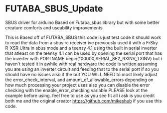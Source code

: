 # FUTABA_SBUS_Update
SBUS driver for arduino Based on Futaba_sbus library but with some better creature comforts and useability improvements

This is Based off of FUTABA_SBUS this code is just test code it should work to read the data from a sbus rc receiver ive previously used it with a FrSky R-XSR Ultra in sbus mode and a teensy 4.1 using the built in serial inverter that atleast on the teensy 4.1 can be used by opening the serial port that has the inverter with PORTNAME.begin(100000,SERIAL_8E2_RXINV_TXINV) but i haven't tested it in awhile with real hardware the code is written assuming you are using an inverter circuit and feeding that to the serial port if so you should have no issues also if the  but YOU WILL NEED to most likely adjust the error_check_interval, and amount_of_allowable_errors depending on how much processing your project uses also you can disable the error checking with the enable_error_checking variable PLEASE look at the example before using. feel free to use as you see fit all i ask is you credit both me and the original creator https://github.com/mikeshub if you use this code.
